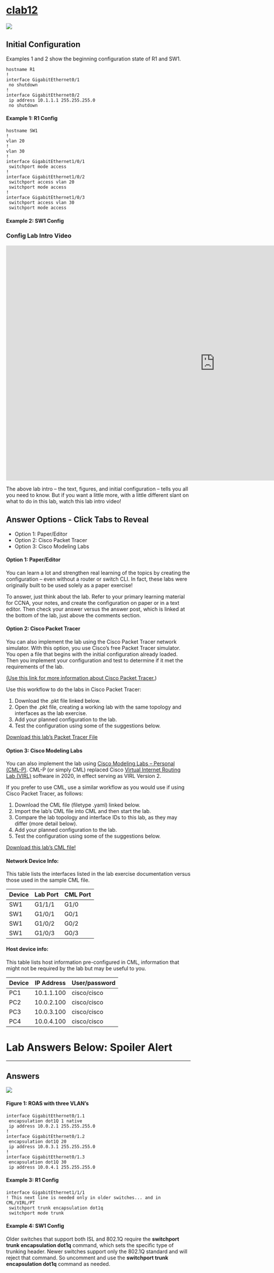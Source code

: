 # [clab12](https://www.certskills.com/clab12/)

![](../images/clab12_img1.svg)

## Initial Configuration

Examples 1 and 2 show the beginning configuration state of R1 and SW1.

    hostname R1
    !
    interface GigabitEthernet0/1
     no shutdown
    !
    interface GigabitEthernet0/2
     ip address 10.1.1.1 255.255.255.0
     no shutdown

#### Example 1: R1 Config

    hostname SW1
    !
    vlan 20
    !
    vlan 30
    !
    interface GigabitEthernet1/0/1
     switchport mode access
    !
    interface GigabitEthernet1/0/2
     switchport access vlan 20
     switchport mode access
    !
    interface GigabitEthernet1/0/3
     switchport access vlan 30
     switchport mode access

#### Example 2: SW1 Config









### Config Lab Intro Video

<iframe id="iframe-player-10" data-id="10" title="Config Lab Review: &quot;Router-on-a-Stick Basics 1&quot;" width="1140" height="641" src="https://www.youtube.com/embed/N6dfmfO-3Dw?feature=oembed" frameborder="0" allow="accelerometer; autoplay; clipboard-write; encrypted-media; gyroscope; picture-in-picture; web-share" referrerpolicy="strict-origin-when-cross-origin" allowfullscreen></iframe>

The above lab intro – the text, figures, and initial configuration – tells you all you need to know. But if you want a little more, with a little different slant on what to do in this lab, watch this lab intro video!

## Answer Options - Click Tabs to Reveal

- Option 1: Paper/Editor
- Option 2: Cisco Packet Tracer
- Option 3: Cisco Modeling Labs

#### Option 1: Paper/Editor

You can learn a lot and strengthen real learning of the topics by creating the configuration – even without a router or switch CLI. In fact, these labs were originally built to be used solely as a paper exercise!

To answer, just think about the lab. Refer to your primary learning material for CCNA, your notes, and create the configuration on paper or in a text editor. Then check your answer versus the answer post, which is linked at the bottom of the lab, just above the comments section.

#### Option 2: Cisco Packet Tracer

You can also implement the lab using the Cisco Packet Tracer network simulator. With this option, you use Cisco’s free Packet Tracer simulator. You open a file that begins with the initial configuration already loaded. Then you implement your configuration and test to determine if it met the requirements of the lab.

[(Use this link for more information about Cisco Packet Tracer.](https://www.certskills.com/packettracer))

Use this workflow to do the labs in Cisco Packet Tracer:

1. Download the .pkt file linked below.
2. Open the .pkt file, creating a working lab with the same topology and interfaces as the lab exercise.
3. Add your planned configuration to the lab.
4. Test the configuration using some of the suggestions below.

[Download this lab’s Packet Tracer File](https://files.certskills.com/virl/clab120.pkt)

#### Option 3: Cisco Modeling Labs

You can also implement the lab using [Cisco Modeling Labs – Personal (CML-P)](https://developer.cisco.com/modeling-labs/). CML-P (or simply CML) replaced Cisco [Virtual Internet Routing Lab (VIRL)](https://virl.cisco.com/) software in 2020, in effect serving as VIRL Version 2.

If you prefer to use CML, use a similar workflow as you would use if using Cisco Packet Tracer, as follows:

1. Download the CML file (filetype .yaml) linked below.
2. Import the lab’s CML file into CML and then start the lab.
3. Compare the lab topology and interface IDs to this lab, as they may differ (more detail below).
4. Add your planned configuration to the lab.
5. Test the configuration using some of the suggestions below.

[Download this lab’s CML file!](https://files.certskills.com/virl/clab120.yaml)

#### Network Device Info:

This table lists the interfaces listed in the lab exercise documentation versus those used in the sample CML file.

| **Device** | **Lab Port** | **CML Port** |
| --- | --- | --- |
| SW1 | G1/1/1 | G1/0 |
| SW1 | G1/0/1 | G0/1 |
| SW1 | G1/0/2 | G0/2 |
| SW1 | G1/0/3 | G0/3 |

#### Host device info:

This table lists host information pre-configured in CML, information that might not be required by the lab but may be useful to you.

| **Device** | **IP Address** | **User/password** |
| --- | --- | --- |
| PC1 | 10.1.1.100 | cisco/cisco |
| PC2 | 10.0.2.100 | cisco/cisco |
| PC3 | 10.0.3.100 | cisco/cisco |
| PC4 | 10.0.4.100 | cisco/cisco |

# Lab Answers Below: Spoiler Alert

---

## Answers

![](../images/clab12_img1.svg)

#### Figure 1: ROAS with three VLAN’s

    interface GigabitEthernet0/1.1
     encapsulation dot1Q 1 native
     ip address 10.0.2.1 255.255.255.0
    !
    interface GigabitEthernet0/1.2
     encapsulation dot1Q 20
     ip address 10.0.3.1 255.255.255.0
    !
    interface GigabitEthernet0/1.3
     encapsulation dot1Q 30
     ip address 10.0.4.1 255.255.255.0

#### Example 3: R1 Config

    interface GigabitEthernet1/1/1
    ! This next line is needed only in older switches... and in CML/VIRL/PT
     switchport trunk encapsulation dot1q
     switchport mode trunk

#### Example 4: SW1 Config

Older switches that support both ISL and 802.1Q require the **switchport trunk encapsulation dot1q** command, which sets the specific type of trunking header. Newer switches support only the 802.1Q standard and will reject that command. So uncomment and use the **switchport trunk encapsulation dot1q** command as needed.